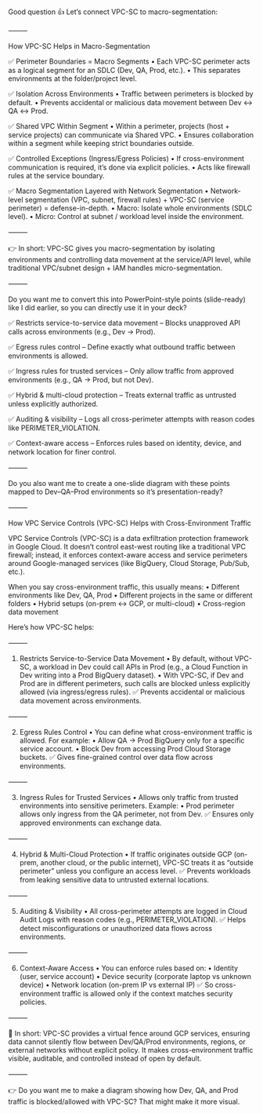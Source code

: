 Good question 👍 Let’s connect VPC-SC to macro-segmentation:

⸻

How VPC-SC Helps in Macro-Segmentation

✅ Perimeter Boundaries = Macro Segments
	•	Each VPC-SC perimeter acts as a logical segment for an SDLC (Dev, QA, Prod, etc.).
	•	This separates environments at the folder/project level.

✅ Isolation Across Environments
	•	Traffic between perimeters is blocked by default.
	•	Prevents accidental or malicious data movement between Dev ↔ QA ↔ Prod.

✅ Shared VPC Within Segment
	•	Within a perimeter, projects (host + service projects) can communicate via Shared VPC.
	•	Ensures collaboration within a segment while keeping strict boundaries outside.

✅ Controlled Exceptions (Ingress/Egress Policies)
	•	If cross-environment communication is required, it’s done via explicit policies.
	•	Acts like firewall rules at the service boundary.

✅ Macro Segmentation Layered with Network Segmentation
	•	Network-level segmentation (VPC, subnet, firewall rules) + VPC-SC (service perimeter) = defense-in-depth.
	•	Macro: Isolate whole environments (SDLC level).
	•	Micro: Control at subnet / workload level inside the environment.

⸻

👉 In short:
VPC-SC gives you macro-segmentation by isolating environments and controlling data movement at the service/API level, while traditional VPC/subnet design + IAM handles micro-segmentation.

⸻

Do you want me to convert this into PowerPoint-style points (slide-ready) like I did earlier, so you can directly use it in your deck?

✅ Restricts service-to-service data movement – Blocks unapproved API calls across environments (e.g., Dev → Prod).

✅ Egress rules control – Define exactly what outbound traffic between environments is allowed.

✅ Ingress rules for trusted services – Only allow traffic from approved environments (e.g., QA → Prod, but not Dev).

✅ Hybrid & multi-cloud protection – Treats external traffic as untrusted unless explicitly authorized.

✅ Auditing & visibility – Logs all cross-perimeter attempts with reason codes like PERIMETER_VIOLATION.

✅ Context-aware access – Enforces rules based on identity, device, and network location for finer control.

⸻

Do you also want me to create a one-slide diagram with these points mapped to Dev–QA–Prod environments so it’s presentation-ready?

⸻

How VPC Service Controls (VPC-SC) Helps with Cross-Environment Traffic

VPC Service Controls (VPC-SC) is a data exfiltration protection framework in Google Cloud. It doesn’t control east-west routing like a traditional VPC firewall; instead, it enforces context-aware access and service perimeters around Google-managed services (like BigQuery, Cloud Storage, Pub/Sub, etc.).

When you say cross-environment traffic, this usually means:
	•	Different environments like Dev, QA, Prod
	•	Different projects in the same or different folders
	•	Hybrid setups (on-prem ↔ GCP, or multi-cloud)
	•	Cross-region data movement

Here’s how VPC-SC helps:

⸻

1. Restricts Service-to-Service Data Movement
	•	By default, without VPC-SC, a workload in Dev could call APIs in Prod (e.g., a Cloud Function in Dev writing into a Prod BigQuery dataset).
	•	With VPC-SC, if Dev and Prod are in different perimeters, such calls are blocked unless explicitly allowed (via ingress/egress rules).
✅ Prevents accidental or malicious data movement across environments.

⸻

2. Egress Rules Control
	•	You can define what cross-environment traffic is allowed.
For example:
	•	Allow QA → Prod BigQuery only for a specific service account.
	•	Block Dev from accessing Prod Cloud Storage buckets.
✅ Gives fine-grained control over data flow across environments.

⸻

3. Ingress Rules for Trusted Services
	•	Allows only traffic from trusted environments into sensitive perimeters.
Example:
	•	Prod perimeter allows only ingress from the QA perimeter, not from Dev.
✅ Ensures only approved environments can exchange data.

⸻

4. Hybrid & Multi-Cloud Protection
	•	If traffic originates outside GCP (on-prem, another cloud, or the public internet), VPC-SC treats it as “outside perimeter” unless you configure an access level.
✅ Prevents workloads from leaking sensitive data to untrusted external locations.

⸻

5. Auditing & Visibility
	•	All cross-perimeter attempts are logged in Cloud Audit Logs with reason codes (e.g., PERIMETER_VIOLATION).
✅ Helps detect misconfigurations or unauthorized data flows across environments.

⸻

6. Context-Aware Access
	•	You can enforce rules based on:
	•	Identity (user, service account)
	•	Device security (corporate laptop vs unknown device)
	•	Network location (on-prem IP vs external IP)
✅ So cross-environment traffic is allowed only if the context matches security policies.

⸻

🔑 In short:
VPC-SC provides a virtual fence around GCP services, ensuring data cannot silently flow between Dev/QA/Prod environments, regions, or external networks without explicit policy. It makes cross-environment traffic visible, auditable, and controlled instead of open by default.

⸻

👉 Do you want me to make a diagram showing how Dev, QA, and Prod traffic is blocked/allowed with VPC-SC? That might make it more visual.
